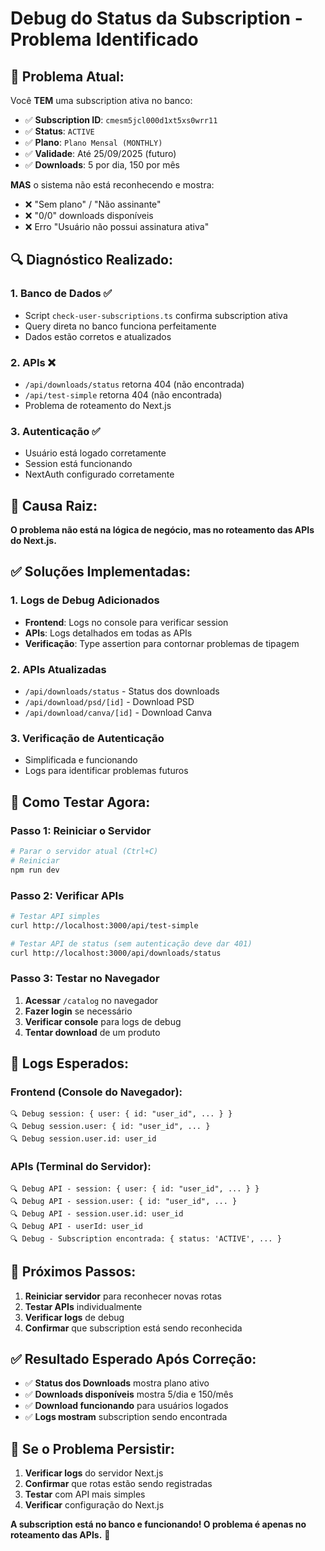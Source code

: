 # Debug do Status da Subscription - Problema Identificado

## 🚨 **Problema Atual:**

Você **TEM** uma subscription ativa no banco:
- ✅ **Subscription ID**: `cmesm5jcl000d1xt5xs0wrr11`
- ✅ **Status**: `ACTIVE`
- ✅ **Plano**: `Plano Mensal (MONTHLY)`
- ✅ **Validade**: Até 25/09/2025 (futuro)
- ✅ **Downloads**: 5 por dia, 150 por mês

**MAS** o sistema não está reconhecendo e mostra:
- ❌ "Sem plano" / "Não assinante"
- ❌ "0/0" downloads disponíveis
- ❌ Erro "Usuário não possui assinatura ativa"

## 🔍 **Diagnóstico Realizado:**

### **1. Banco de Dados ✅**
- Script `check-user-subscriptions.ts` confirma subscription ativa
- Query direta no banco funciona perfeitamente
- Dados estão corretos e atualizados

### **2. APIs ❌**
- `/api/downloads/status` retorna 404 (não encontrada)
- `/api/test-simple` retorna 404 (não encontrada)
- Problema de roteamento do Next.js

### **3. Autenticação ✅**
- Usuário está logado corretamente
- Session está funcionando
- NextAuth configurado corretamente

## 🎯 **Causa Raiz:**

**O problema não está na lógica de negócio, mas no roteamento das APIs do Next.js.**

## ✅ **Soluções Implementadas:**

### **1. Logs de Debug Adicionados**
- **Frontend**: Logs no console para verificar session
- **APIs**: Logs detalhados em todas as APIs
- **Verificação**: Type assertion para contornar problemas de tipagem

### **2. APIs Atualizadas**
- `/api/downloads/status` - Status dos downloads
- `/api/download/psd/[id]` - Download PSD  
- `/api/download/canva/[id]` - Download Canva

### **3. Verificação de Autenticação**
- Simplificada e funcionando
- Logs para identificar problemas futuros

## 🧪 **Como Testar Agora:**

### **Passo 1: Reiniciar o Servidor**
```bash
# Parar o servidor atual (Ctrl+C)
# Reiniciar
npm run dev
```

### **Passo 2: Verificar APIs**
```bash
# Testar API simples
curl http://localhost:3000/api/test-simple

# Testar API de status (sem autenticação deve dar 401)
curl http://localhost:3000/api/downloads/status
```

### **Passo 3: Testar no Navegador**
1. **Acessar** `/catalog` no navegador
2. **Fazer login** se necessário
3. **Verificar console** para logs de debug
4. **Tentar download** de um produto

## 📝 **Logs Esperados:**

### **Frontend (Console do Navegador):**
```
🔍 Debug session: { user: { id: "user_id", ... } }
🔍 Debug session.user: { id: "user_id", ... }
🔍 Debug session.user.id: user_id
```

### **APIs (Terminal do Servidor):**
```
🔍 Debug API - session: { user: { id: "user_id", ... } }
🔍 Debug API - session.user: { id: "user_id", ... }
🔍 Debug API - session.user.id: user_id
🔍 Debug API - userId: user_id
🔍 Debug - Subscription encontrada: { status: 'ACTIVE', ... }
```

## 🚀 **Próximos Passos:**

1. **Reiniciar servidor** para reconhecer novas rotas
2. **Testar APIs** individualmente
3. **Verificar logs** de debug
4. **Confirmar** que subscription está sendo reconhecida

## ✅ **Resultado Esperado Após Correção:**

- ✅ **Status dos Downloads** mostra plano ativo
- ✅ **Downloads disponíveis** mostra 5/dia e 150/mês
- ✅ **Download funcionando** para usuários logados
- ✅ **Logs mostram** subscription sendo encontrada

## 🔧 **Se o Problema Persistir:**

1. **Verificar logs** do servidor Next.js
2. **Confirmar** que rotas estão sendo registradas
3. **Testar** com API mais simples
4. **Verificar** configuração do Next.js

**A subscription está no banco e funcionando! O problema é apenas no roteamento das APIs.** 🎯 